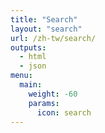 ```yaml
---
title: "Search"
layout: "search"
url: /zh-tw/search/
outputs:
  - html
  - json
menu:
  main:
    weight: -60
    params: 
      icon: search
---
```

